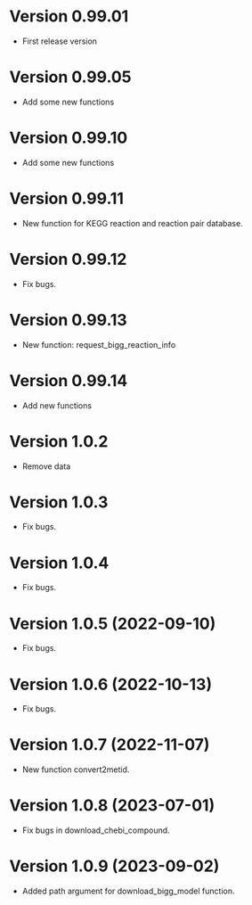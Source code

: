# Version 0.99.01

* First release version

# Version 0.99.05

* Add some new functions

# Version 0.99.10

* Add some new functions

# Version 0.99.11

* New function for KEGG reaction and reaction pair database.

# Version 0.99.12

* Fix bugs.


# Version 0.99.13

* New function: request_bigg_reaction_info

# Version 0.99.14

* Add new functions

# Version 1.0.2

* Remove data

# Version 1.0.3

* Fix bugs.

# Version 1.0.4

* Fix bugs.

# Version 1.0.5 (2022-09-10)

* Fix bugs.

# Version 1.0.6 (2022-10-13)

* Fix bugs.

# Version 1.0.7 (2022-11-07)

* New function convert2metid.

# Version 1.0.8 (2023-07-01)

* Fix bugs in download_chebi_compound.

# Version 1.0.9 (2023-09-02)

* Added path argument for download_bigg_model function.
